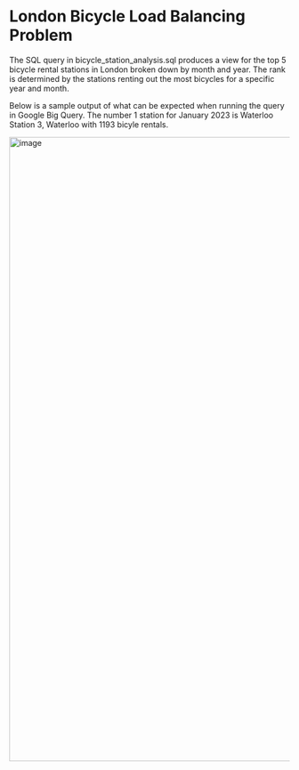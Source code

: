 # London Bicycle Load Balancing Problem

The SQL query in bicycle_station_analysis.sql produces a view for the top 5 bicycle rental stations in London broken down by month and year. The rank is determined by the stations renting out the most bicycles for a specific year and month.

Below is a sample output of what can be expected when running the query in Google Big Query. The number 1 station for January 2023 is Waterloo Station 3, Waterloo with 1193 bicyle rentals.

<img width="1122" alt="image" src="https://github.com/JannoMostert/bicycle_load_balancing/assets/57058488/d2b75b00-3f57-4f91-b849-a036f5539da7">
</p>
